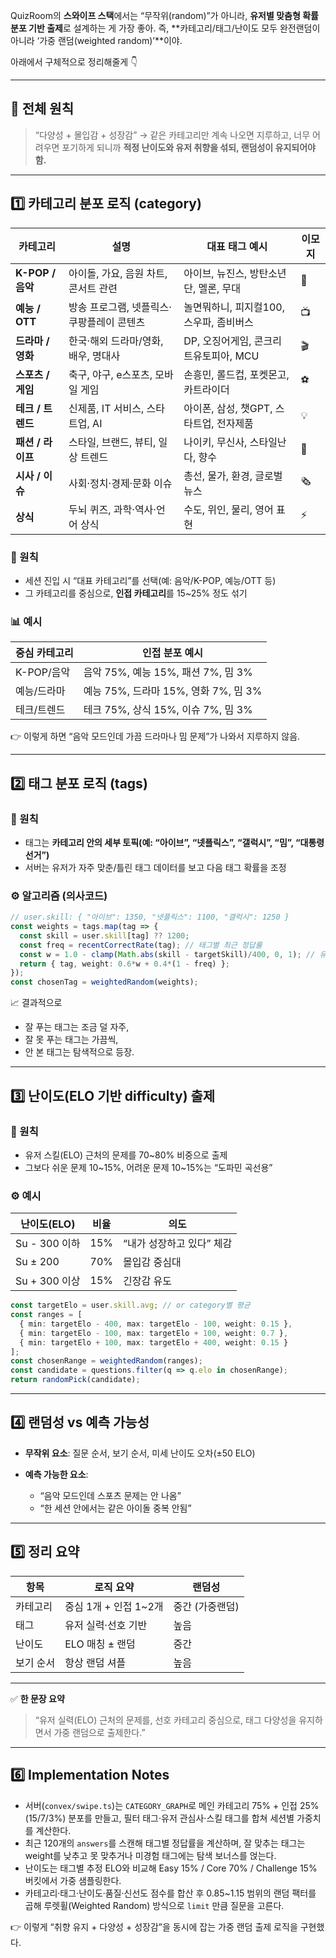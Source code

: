 QuizRoom의 **스와이프 스택**에서는 “무작위(random)”가 아니라,
**유저별 맞춤형 확률 분포 기반 출제**로 설계하는 게 가장 좋아.
즉, **카테고리/태그/난이도 모두 완전랜덤이 아니라 ‘가중 랜덤(weighted random)’**이야.

아래에서 구체적으로 정리해줄게 👇

---

## 🎯 전체 원칙

> “다양성 + 몰입감 + 성장감”
> → 같은 카테고리만 계속 나오면 지루하고, 너무 어려우면 포기하게 되니까
> **적정 난이도와 유저 취향을 섞되, 랜덤성이 유지되어야 함.**

---

## 1️⃣ 카테고리 분포 로직 (category)

| 카테고리           | 설명                      | 대표 태그 예시                  | 이모지 |
| -------------- | ----------------------- | ------------------------- | --- |
| **K-POP / 음악** | 아이돌, 가요, 음원 차트, 콘서트 관련  | 아이브, 뉴진스, 방탄소년단, 멜론, 무대   | 🎵  |
| **예능 / OTT**   | 방송 프로그램, 넷플릭스·쿠팡플레이 콘텐츠 | 놀면뭐하니, 피지컬100, 스우파, 좀비버스  | 📺  |
| **드라마 / 영화**   | 한국·해외 드라마/영화, 배우, 명대사   | DP, 오징어게임, 콘크리트유토피아, MCU  | 🎬  |
| **스포츠 / 게임**   | 축구, 야구, e스포츠, 모바일 게임    | 손흥민, 롤드컵, 포켓몬고, 카트라이더     | ⚽   |
| **테크 / 트렌드**   | 신제품, IT 서비스, 스타트업, AI   | 아이폰, 삼성, 챗GPT, 스타트업, 전자제품 | 💡  |
| **패션 / 라이프**   | 스타일, 브랜드, 뷰티, 일상 트렌드    | 나이키, 무신사, 스타일난다, 향수       | 👗  |
| **시사 / 이슈**    | 사회·정치·경제·문화 이슈          | 총선, 물가, 환경, 글로벌 뉴스        | 🗞️ |
| **상식**    | 두뇌 퀴즈, 과학·역사·언어 상식      | 수도, 위인, 물리, 영어 표현         | ⚡   |

### 📌 원칙

* 세션 진입 시 “대표 카테고리”를 선택(예: 음악/K-POP, 예능/OTT 등)
* 그 카테고리를 중심으로, **인접 카테고리**를 15~25% 정도 섞기

### 📊 예시

| 중심 카테고리  | 인접 분포 예시                          |
| -------- | --------------------------------- |
| K-POP/음악 | 음악 75%, 예능 15%, 패션 7%, 밈 3%    |
| 예능/드라마   | 예능 75%, 드라마 15%, 영화 7%, 밈 3%   |
| 테크/트렌드   | 테크 75%, 상식 15%, 이슈 7%, 밈 3%    |

👉 이렇게 하면 “음악 모드인데 가끔 드라마나 밈 문제”가 나와서 지루하지 않음.

---

## 2️⃣ 태그 분포 로직 (tags)

### 📌 원칙

* 태그는 **카테고리 안의 세부 토픽(예: “아이브”, “넷플릭스”, “갤럭시”, “밈”, “대통령선거”)**
* 서버는 유저가 자주 맞춘/틀린 태그 데이터를 보고 다음 태그 확률을 조정

### ⚙️ 알고리즘 (의사코드)

```ts
// user.skill: { "아이브": 1350, "넷플릭스": 1100, "갤럭시": 1250 }
const weights = tags.map(tag => {
  const skill = user.skill[tag] ?? 1200;
  const freq = recentCorrectRate(tag); // 태그별 최근 정답률
  const w = 1.0 - clamp(Math.abs(skill - targetSkill)/400, 0, 1); // 유저 실력과의 거리
  return { tag, weight: 0.6*w + 0.4*(1 - freq) };
});
const chosenTag = weightedRandom(weights);
```

📈 결과적으로

* 잘 푸는 태그는 조금 덜 자주,
* 잘 못 푸는 태그는 가끔씩,
* 안 본 태그는 탐색적으로 등장.

---

## 3️⃣ 난이도(ELO 기반 difficulty) 출제

### 📌 원칙

* 유저 스킬(ELO) 근처의 문제를 70~80% 비중으로 출제
* 그보다 쉬운 문제 10~15%, 어려운 문제 10~15%는 “도파민 곡선용”

### ⚙️ 예시

| 난이도(ELO)    | 비율  | 의도              |
| ----------- | --- | --------------- |
| Su - 300 이하 | 15% | “내가 성장하고 있다” 체감 |
| Su ± 200    | 70% | 몰입감 중심대         |
| Su + 300 이상 | 15% | 긴장감 유도          |

```ts
const targetElo = user.skill.avg; // or category별 평균
const ranges = [
  { min: targetElo - 400, max: targetElo - 100, weight: 0.15 },
  { min: targetElo - 100, max: targetElo + 100, weight: 0.7 },
  { min: targetElo + 100, max: targetElo + 400, weight: 0.15 }
];
const chosenRange = weightedRandom(ranges);
const candidate = questions.filter(q => q.elo in chosenRange);
return randomPick(candidate);
```

---

## 4️⃣ 랜덤성 vs 예측 가능성

* **무작위 요소**: 질문 순서, 보기 순서, 미세 난이도 오차(±50 ELO)
* **예측 가능한 요소**:

  * “음악 모드인데 스포츠 문제는 안 나옴”
  * “한 세션 안에서는 같은 아이돌 중복 안됨”

---

## 5️⃣ 정리 요약

| 항목    | 로직 요약           | 랜덤성       |
| ----- | --------------- | --------- |
| 카테고리  | 중심 1개 + 인접 1~2개 | 중간 (가중랜덤) |
| 태그    | 유저 실력·선호 기반     | 높음        |
| 난이도   | ELO 매칭 ± 랜덤     | 중간        |
| 보기 순서 | 항상 랜덤 셔플        | 높음        |

---

✅ **한 문장 요약**

> “유저 실력(ELO) 근처의 문제를, 선호 카테고리 중심으로, 태그 다양성을 유지하면서 가중 랜덤으로 출제한다.”

---

## 6️⃣ Implementation Notes

* 서버(`convex/swipe.ts`)는 `CATEGORY_GRAPH`로 메인 카테고리 75% + 인접 25%(15/7/3%) 분포를 만들고, 필터 태그·유저 관심사·스킬 태그를 합쳐 세션별 가중치를 계산한다.
* 최근 120개의 `answers`를 스캔해 태그별 정답률을 계산하며, 잘 맞추는 태그는 weight를 낮추고 못 맞추거나 미경험 태그에는 탐색 보너스를 얹는다.
* 난이도는 태그별 추정 ELO와 비교해 Easy 15% / Core 70% / Challenge 15% 버킷에서 가중 샘플링한다.
* 카테고리·태그·난이도·품질·신선도 점수를 합산 후 0.85~1.15 범위의 랜덤 팩터를 곱해 루렛휠(Weighted Random) 방식으로 `limit` 만큼 질문을 고른다.

👉 이렇게 “취향 유지 + 다양성 + 성장감”을 동시에 잡는 가중 랜덤 출제 로직을 구현했다.
